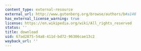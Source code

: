 ```yaml
---
content_type: external-resource
external_url: http://www.gutenberg.org/browse/authors/b#a146
has_external_license_warning: true
license: https://en.wikipedia.org/wiki/All_rights_reserved
status: ''
title: download
uid: 67ad2875-54a8-411d-bd72-96306cae13c2
wayback_url: ''
---
```

